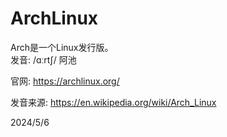 # ArchLinux

Arch是一个Linux发行版。  
发音: /ɑːrtʃ/ 阿池  

官网: https://archlinux.org/  

发音来源: https://en.wikipedia.org/wiki/Arch_Linux  


2024/5/6  
